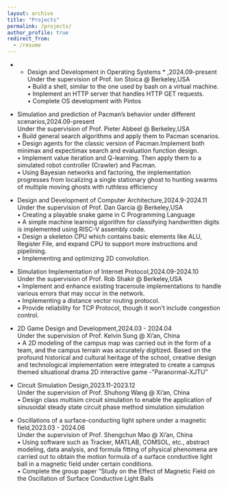 ```yaml
---
layout: archive
title: "Projects"
permalink: /projects/
author_profile: true
redirect_from:
  - /resume
---
```

* * Design and Development in Operating Systems * ,2024.09-present    
  Under the supervision of Prof. Ion Stoica @ Berkeley,USA   
  • Build a shell, similar to the one used by bash on a virtual machine.  
  • Implement an HTTP server that handles HTTP GET requests.   
  • Complete OS development with Pintos       
  
* Simulation and prediction of Pacman’s behavior under different scenarios,2024.09-present   
  Under the supervision of Prof. Pieter Abbeel @ Berkeley,USA   
  • Build general search algorithms and apply them to Pacman scenarios.    
  • Design agents for the classic version of Pacman.Implement both minimax and expectimax search and evaluation function design.     
  • Implement value iteration and Q-learning. Then apply them to a simulated robot controller (Crawler) and Pacman.      
  • Using Bayesian networks and factoring, the implementation progresses from localizing a single stationary ghost to hunting swarms of multiple moving ghosts with ruthless efficiency      

* Design and Development of Computer Architecture,2024.9-2024.11   
  Under the supervision of Prof. Dan Garcia @ Berkeley,USA    
  • Creating a playable snake game in C Programming Language    
  • A simple machine learning algorithm for classifying handwritten digits is implemented using RISC-V assembly code.   
  • Design a skeleton CPU which contains basic elements like ALU, Register File, and expand CPU to support more instructions and pipelining.     
  • Implementing and optimizing 2D convolution.     

* Simulation Implementation of Internet Protocol,2024.09-2024.10         
  Under the supervision of Prof. Rob Shakir @ Berkeley,USA           
  • Implement and enhance existing traceroute implementations to handle various errors that may occur in the network.       
  • Implementing a distance vector routing protocol.       
  • Provide reliability for TCP Protocol, though it won’t include congestion control.       

* 2D Game Design and Development,2024.03 - 2024.04          
  Under the supervision of Prof. Kelvin Sung @ Xi’an, China        
  • A 2D modeling of the campus map was carried out in the form of a team, and the campus terrain was accurately digitized. Based on the profound historical and cultural heritage of the school, creative design and technological implementation were integrated to create a campus themed situational drama 2D interactive game -”Paranormal-XJTU”

* Circuit Simulation Design,2023.11-2023.12        
  Under the supervision of Prof. Shuhong Wang @ Xi’an, China         
  • Design class multisim circuit simulation to enable the application of sinusoidal steady state circuit phase method simulation simulation

* Oscillations of a surface-conducting light sphere under a magnetic field,2023.03 - 2024.06          
  Under the supervision of Prof. Shengchun Mao @ Xi’an, China         
  • Using software such as Tracker, MATLAB, COMSOL, etc., abstract modeling, data analysis, and formula fitting of physical phenomena are carried out to obtain the motion formula of a surface conductive light ball in a magnetic field under certain conditions.          
  • Complete the group paper ”Study on the Effect of Magnetic Field on the Oscillation of Surface Conductive Light Balls         
